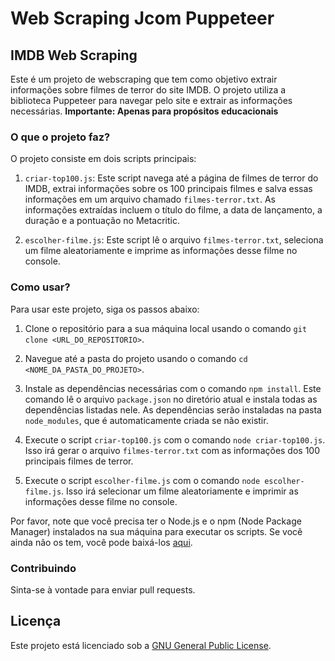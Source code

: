 # Web Scraping Jcom Puppeteer

## IMDB Web Scraping

Este é um projeto de webscraping que tem como objetivo extrair informações sobre filmes de terror do site IMDB. O projeto utiliza a biblioteca Puppeteer para navegar pelo site e extrair as informações necessárias.
**Importante: Apenas para propósitos educacionais**


### O que o projeto faz?

O projeto consiste em dois scripts principais:

1. `criar-top100.js`: Este script navega até a página de filmes de terror do IMDB, extrai informações sobre os 100 principais filmes e salva essas informações em um arquivo chamado `filmes-terror.txt`. As informações extraídas incluem o título do filme, a data de lançamento, a duração e a pontuação no Metacritic.

2. `escolher-filme.js`: Este script lê o arquivo `filmes-terror.txt`, seleciona um filme aleatoriamente e imprime as informações desse filme no console.

### Como usar?

Para usar este projeto, siga os passos abaixo:

1. Clone o repositório para a sua máquina local usando o comando `git clone <URL_DO_REPOSITORIO>`.

2. Navegue até a pasta do projeto usando o comando `cd <NOME_DA_PASTA_DO_PROJETO>`.

3. Instale as dependências necessárias com o comando `npm install`. Este comando lê o arquivo `package.json` no diretório atual e instala todas as dependências listadas nele. As dependências serão instaladas na pasta `node_modules`, que é automaticamente criada se não existir.

4. Execute o script `criar-top100.js` com o comando `node criar-top100.js`. Isso irá gerar o arquivo `filmes-terror.txt` com as informações dos 100 principais filmes de terror.

5. Execute o script `escolher-filme.js` com o comando `node escolher-filme.js`. Isso irá selecionar um filme aleatoriamente e imprimir as informações desse filme no console.

Por favor, note que você precisa ter o Node.js e o npm (Node Package Manager) instalados na sua máquina para executar os scripts. Se você ainda não os tem, você pode baixá-los [aqui](https://nodejs.org/).

### Contribuindo

Sinta-se à vontade para enviar pull requests.

## Licença

Este projeto está licenciado sob a [GNU General Public License](https://opensource.org/licenses/GPL-3.0).
